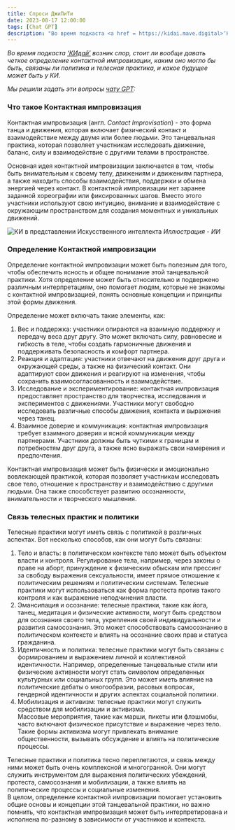 ```yaml
---
title: Спроси ДжиПиТи
date: 2023-08-17 12:00:00
tags: [Chat GPT]
description: "Во время подкаста <a href = https://kidai.mave.digital>‘КИдай’</a> возник спор, стоит ли вообще давать четкое определение контактной импровизации, каким оно могло бы быть&nbsp;..."
---
```


*Во время подкаста <a href = https://kidai.mave.digital target="_blank" rel="noreferrer">‘КИдай’</a> возник спор, стоит ли вообще давать четкое определение контактной импровизации, каким оно могло бы быть, связаны ли политика и телесная практика, и какое будущее может быть у КИ.*

*Мы решили задать эти вопросы <a href = https://chat.openai.com/ target="_blank" rel="noreferrer">чату GPT</a>:*

### Что такое Контактная импровизация
Контактная  импровизация (англ. *Contact Improvisation*) - это форма танца и движения, которая включает физический контакт и взаимодействие между двумя или более людьми. Это танцевальная практика, которая позволяет участникам исследовать движение, баланс, силу и взаимодействие с другими телами в пространстве.  
 
Основная идея контактной импровизации заключается в том, чтобы быть внимательным к своему телу, движениям и движениям партнера, а также находить способы взаимодействия, поддержки и обмена энергией через контакт. В контактной импровизации нет заранее заданной хореографии или фиксированных шагов. Вместо этого участники используют свою интуицию, внимание и взаимодействие с окружающим пространством для создания моментных и уникальных движений.

![КИ в представлении Искусственного интеллекта](/media/ai-ci_2.jpg)
*Иллюстрация - ИИ*

### Определение Контактной импровизации
Определение контактной импровизации может быть полезным для того, чтобы обеспечить ясность и общее понимание этой танцевальной практики. Хотя определение может быть относительно и подвержено различным интерпретациям, оно помогает людям, которые не знакомы с контактной импровизацией, понять основные концепции и принципы этой формы движения.  
  
Определение может включать такие элементы, как:

<ol class="a">
    <li>Вес и поддержка: участники опираются на взаимную поддержку и передачу веса друг другу. Это может включать силу, равновесие и гибкость в теле, чтобы создать гармоничные движения и поддерживать безопасность и комфорт партнера.</li>
    <li>Реакция и адаптация: участники отвечают на движения друг друга и окружающей среды, а также на физический контакт. Они адаптируют свои движения и реагируют на изменения, чтобы сохранить взаимосогласованность и взаимодействие.</li>
    <li>Исследование и экспериментирование: контактная импровизация предоставляет пространство для творчества, исследования и экспериментов с движениями. Участники могут свободно исследовать различные способы движения, контакта и выражения через танец.</li>
    <li>Взаимное доверие и коммуникация: контактная импровизация требует взаимного доверия и ясной коммуникации между партнерами. Участники должны быть чуткими к границам и потребностям друг друга, а также ясно выражать свои намерения и предпочтения.</li>
</ol>

Контактная импровизация может быть физически и эмоционально вовлекающей практикой, которая позволяет участникам исследовать свое тело, отношение к пространству и взаимодействию с другими людьми. Она также способствует развитию осознанности, внимательности и творческого мышления.

 
### Связь телесных практик и политики
Телесные практики могут иметь связь с политикой в различных аспектах. Вот несколько способов, как они могут быть связаны:

<ol class="a">
    <li>Тело и власть: в политическом контексте тело может быть объектом власти и контроля. Регулирование тела, например, через законы о праве на аборт, принуждение к физическим обыскам или прессинг за свободу выражения сексуальности, имеет прямое отношение к политическим решениям и политическим системам. Телесные практики могут использоваться как форма протеста против такого контроля и как выражение неподчинения власти.</li>
    <li>Эмансипация и осознание: телесные практики, такие как йога, танец, медитация и физические активности, могут быть средством для осознания своего тела, укрепления своей индивидуальности и развития самосознания. Это может способствовать самосознанию в политическом контексте и влиять на осознание своих прав и статуса гражданина.</li>
    <li>Идентичность и политика: телесные практики могут быть связаны с формированием и выражением личной и коллективной идентичности. Например, определенные танцевальные стили или физические активности могут стать символом определенных культурных или социальных групп. Это может иметь влияние на политические дебаты о многообразии, расовых вопросах, гендерной идентичности и других аспектах социальной политики.</li>
    <li>Мобилизация и активизм: телесные практики могут служить средством для мобилизации и активизма.</br>
    Массовые мероприятия, такие как марши, пикеты или флэшмобы, часто включают физическое присутствие и выражение через тело. Такие формы активизма могут привлекать внимание общественности, вызывать обсуждение и влиять на политические процессы.</li>
</ol>

Телесные практики и политика тесно переплетаются, и связь между ними может быть очень комплексной и многогранной. Они могут служить инструментом для выражения политических убеждений, протеста, самосознания и мобилизации, а также влиять на политические процессы и социальные изменения.  
В целом, определение контактной импровизации помогает установить общие основы и концепции этой танцевальной практики, но важно помнить, что контактная импровизация может быть интерпретирована и исполнена по-разному в зависимости от участников и контекста.
